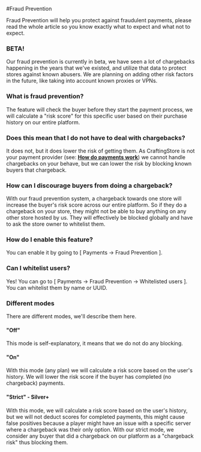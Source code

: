 #Fraud Prevention

Fraud Prevention will help you protect against fraudulent payments, please read the whole article so you know exactly what to expect and what not to expect.

### BETA!
Our fraud prevention is currently in beta, we have seen a lot of chargebacks happening in the years that we've existed, and utilize that data to protect stores against known abusers. We are planning on adding other risk factors in the future, like taking into account known proxies or VPNs.

### What is fraud prevention?
The feature will check the buyer before they start the payment process, we will calculate a "risk score" for this specific user based on their purchase history on our entire platform. 

### Does this mean that I do not have to deal with chargebacks?
It does not, but it does lower the risk of getting them. As CraftingStore is not your payment provider (see: [**How do payments work**](/payment-gateways/how-do-payments-work)) we cannot handle chargebacks on your behave, but we can lower the risk by blocking known buyers that chargeback. 

### How can I discourage buyers from doing a chargeback?
With our fraud prevention system, a chargeback towards one store will increase the buyer's risk score across our entire platform. So if they do a chargeback on your store, they might not be able to buy anything on any other store hosted by us. They will effectively be blocked globally and have to ask the store owner to whitelist them.

### How do I enable this feature?
You can enable it by going to [ Payments -> Fraud Prevention ].

### Can I whitelist users?
Yes! You can go to [ Payments -> Fraud Prevention -> Whitelisted users ]. You can whitelist them by name or UUID.

### Different modes
There are different modes, we'll describe them here.

#### "Off"
This mode is self-explanatory, it means that we do not do any blocking.

#### "On"
With this mode (any plan) we will calculate a risk score based on the user's history. We will lower the risk score if the buyer has completed (no chargeback) payments.

#### "Strict" - Silver+
With this mode, we will calculate a risk score based on the user's history, but we will not deduct scores for completed payments, this might cause false positives because a player might have an issue with a specific server where a chargeback was their only option. With our strict mode, we consider any buyer that did a chargeback on our platform as a "chargeback risk" thus blocking them.

